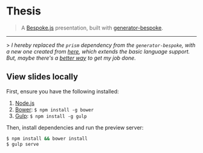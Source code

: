 # Thesis
> A [Bespoke.js](http://markdalgleish.com/projects/bespoke.js) presentation, built with [generator-bespoke](https://github.com/markdalgleish/generator-bespoke).

<hr/>
> <i>I hereby replaced the <code>prism</code> dependency from the <code>generator-bespoke</code>, with a new one created from <a href="http://prismjs.com/download.html" target="_blank">here</a>, which extends the basic language support.
But, maybe there's a <a href="https://github.com/PrismJS/prism/issues/768" target="_blank">better way</a> to get my job done.</i>

## View slides locally

First, ensure you have the following installed:

1. [Node.js](http://nodejs.org)
2. [Bower](http://bower.io): `$ npm install -g bower`
3. [Gulp](http://gulpjs.com): `$ npm install -g gulp`

Then, install dependencies and run the preview server:

```bash
$ npm install && bower install
$ gulp serve
```
